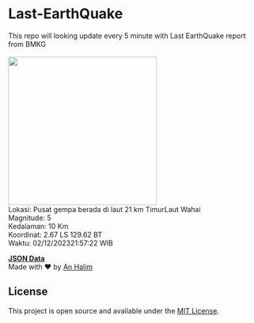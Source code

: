 # Last-EarthQuake
This repo will looking update every 5 minute with Last EarthQuake report from BMKG
<br>
<br>
<img src="https://static.bmkg.go.id/20231202215722.mmi.jpg" width="300"/>
<br>
Lokasi: Pusat gempa berada di laut 21 km TimurLaut Wahai <br>
Magnitude: 5 <br>
Kedalaman: 10 Km <br>
Koordinat: 2.67 LS 129.62 BT <br>
Waktu: 02/12/202321:57:22 WIB <br>

<a href="./data/data.json">**JSON Data**</a>
<br>
Made with ❤️ by <a href="https://github.com/an-halim">An Halim</a>
## License

This project is open source and available under the [MIT License](LICENSE).
